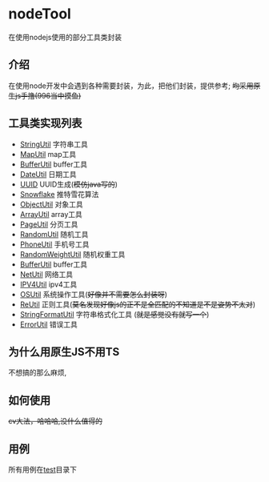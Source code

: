 # nodeTool

在使用nodejs使用的部分工具类封装

## 介绍
在使用node开发中会遇到各种需要封装，为此，把他们封装，提供参考;
~~均采用原生js手撸(996当中摸鱼)~~

## 工具类实现列表

- [StringUtil](./core/string/StringUtil.js) 字符串工具
- [MapUtil](./core/map/MapUtil.js) map工具
- [BufferUtil](./core/buffer/BufferUtil.js) buffer工具
- [DateUtil](./core/date/DateUtil.js) 日期工具
- [UUID](./core/lang/UUID.js) UUID生成(~~模仿java写的~~)
- [Snowflake](./core/lang/Snowflake.js) 推特雪花算法
- [ObjectUtil](./core/object/ObjectUtil.js) 对象工具
- [ArrayUtil](./core/array/ArrayUtil.js) array工具
- [PageUtil](./core/util/PageUtil.js) 分页工具
- [RandomUtil](./core/random/RandomUtil.js) 随机工具
- [PhoneUtil](./core/util/PhoneUtil.js) 手机号工具
- [RandomWeightUtil](./core/random/RandomWeightUtil.js) 随机权重工具
- [BufferUtil](./core/buffer/BufferUtil.js) buffer工具
- [NetUtil](./core/net/NetUtil.js) 网络工具
- [IPV4Util](./core/net/Ipv4Util.js) ipv4工具
- [OSUtil](./core/os/OSUtil.js) 系统操作工具(~~好像并不需要怎么封装呀~~)
- [ReUtil](./core/reg/ReUtil.js) 正则工具(~~莫名发现好像js的正不是全匹配的不知道是不是姿势不太对~~)
- [StringFormatUtil](./core/string/StringFormatUtil.js) 字符串格式化工具 (~~就是感觉没有就写一个~~)
- [ErrorUtil](./core/error/ErrorUtil.js) 错误工具

## 为什么用原生JS不用TS
不想搞的那么麻烦,

## 如何使用
 ~~cv大法，哈哈哈,没什么值得的~~

## 用例
所有用例在[test](./test)目录下
